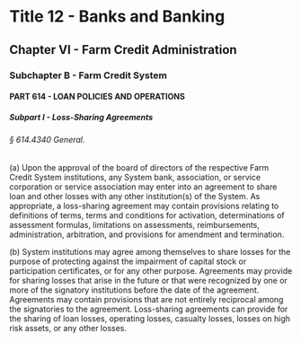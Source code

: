 
# Title 12 - Banks and Banking
## Chapter VI - Farm Credit Administration
### Subchapter B - Farm Credit System
#### PART 614 - LOAN POLICIES AND OPERATIONS
##### Subpart I - Loss-Sharing Agreements
###### § 614.4340 General.

(a) Upon the approval of the board of directors of the respective Farm Credit System institutions, any System bank, association, or service corporation or service association may enter into an agreement to share loan and other losses with any other institution(s) of the System. As appropriate, a loss-sharing agreement may contain provisions relating to definitions of terms, terms and conditions for activation, determinations of assessment formulas, limitations on assessments, reimbursements, administration, arbitration, and provisions for amendment and termination.

(b) System institutions may agree among themselves to share losses for the purpose of protecting against the impairment of capital stock or participation certificates, or for any other purpose. Agreements may provide for sharing losses that arise in the future or that were recognized by one or more of the signatory institutions before the date of the agreement. Agreements may contain provisions that are not entirely reciprocal among the signatories to the agreement. Loss-sharing agreements can provide for the sharing of loan losses, operating losses, casualty losses, losses on high risk assets, or any other losses.

